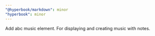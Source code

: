 ```yaml
---
"@hyperbook/markdown": minor
"hyperbook": minor
---
```


Add abc music element. For displaying and creating music with notes.
